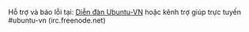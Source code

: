 Hỗ trợ và báo lỗi tại: [Diễn đàn Ubuntu-VN](http://forum.ubuntu-vn.org/viewforum.php?f=85) hoặc kênh trợ giúp trực tuyến #ubuntu-vn (irc.freenode.net)